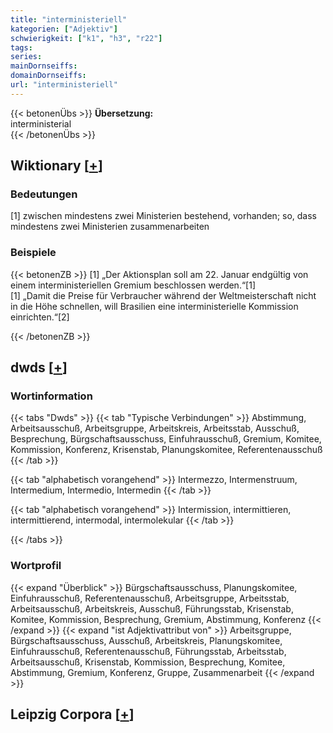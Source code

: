 ```yaml
---
title: "interministeriell"
kategorien: ["Adjektiv"]
schwierigkeit: ["k1", "h3", "r22"]
tags:
series:
mainDornseiffs:
domainDornseiffs:
url: "interministeriell"
---
```


{{< betonenÜbs >}}
**Übersetzung:**  
interministerial  
{{< /betonenÜbs >}}

## Wiktionary [[+](https://de.wiktionary.org/wiki/interministeriell)]

### Bedeutungen
[1] zwischen mindestens zwei Ministerien bestehend, vorhanden; so, dass mindestens zwei Ministerien zusammenarbeiten  

### Beispiele
{{< betonenZB >}}
[1] „Der Aktionsplan soll am 22. Januar endgültig von einem interministeriellen Gremium beschlossen werden.“[1]  
[1] „Damit die Preise für Verbraucher während der Weltmeisterschaft nicht in die Höhe schnellen, will Brasilien eine interministerielle Kommission einrichten.“[2]  

{{< /betonenZB >}}


## dwds [[+](https://www.dwds.de/wb/interministeriell)]

### Wortinformation
{{< tabs "Dwds" >}}
{{< tab "Typische Verbindungen" >}}
Abstimmung, Arbeitsausschuß, Arbeitsgruppe, Arbeitskreis, Arbeitsstab, Ausschuß, Besprechung, Bürgschaftsausschuss, Einfuhrausschuß, Gremium, Komitee, Kommission, Konferenz, Krisenstab, Planungskomitee, Referentenausschuß
{{< /tab >}}

{{< tab "alphabetisch vorangehend" >}}
Intermezzo, Intermenstruum, Intermedium, Intermedio, Intermedin
{{< /tab >}}

{{< tab "alphabetisch vorangehend" >}}
Intermission, intermittieren, intermittierend, intermodal, intermolekular
{{< /tab >}}

{{< /tabs >}}

### Wortprofil
{{< expand "Überblick" >}} Bürgschaftsausschuss, Planungskomitee, Einfuhrausschuß, Referentenausschuß, Arbeitsgruppe, Arbeitsstab, Arbeitsausschuß, Arbeitskreis, Ausschuß, Führungsstab, Krisenstab, Komitee, Kommission, Besprechung, Gremium, Abstimmung, Konferenz {{< /expand >}}
{{< expand "ist Adjektivattribut von" >}} Arbeitsgruppe, Bürgschaftsausschuss, Ausschuß, Arbeitskreis, Planungskomitee, Einfuhrausschuß, Referentenausschuß, Führungsstab, Arbeitsstab, Arbeitsausschuß, Krisenstab, Kommission, Besprechung, Komitee, Abstimmung, Gremium, Konferenz, Gruppe, Zusammenarbeit {{< /expand >}}

## Leipzig Corpora [[+](https://corpora.uni-leipzig.de/en/res?word=interministeriell&corpusId=deu_newscrawl-public_2018)]

